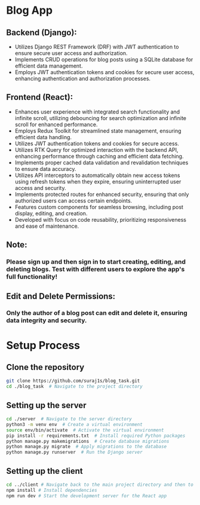 # Blog App

## Backend (Django):

- Utilizes Django REST Framework (DRF) with JWT authentication to ensure secure user access and authorization.
- Implements CRUD operations for blog posts using a SQLite database for efficient data management.
- Employs JWT authentication tokens and cookies for secure user access, enhancing authentication and authorization processes.

## Frontend (React):

- Enhances user experience with integrated search functionality and infinite scroll, utilizing debouncing for search optimization and infinite scroll for enhanced performance.
- Employs Redux Toolkit for streamlined state management, ensuring efficient data handling.
- Utilizes JWT authentication tokens and cookies for secure access.
- Utilizes RTK Query for optimized interaction with the backend API, enhancing performance through caching and efficient data fetching.
- Implements proper cached data validation and revalidation techniques to ensure data accuracy.
- Utilizes API interceptors to automatically obtain new access tokens using refresh tokens when they expire, ensuring uninterrupted user access and security.
- Implements protected routes for enhanced security, ensuring that only authorized users can access certain endpoints.
- Features custom components for seamless browsing, including post display, editing, and creation.
- Developed with focus on code reusability, prioritizing responsiveness and ease of maintenance.

## Note:

### Please sign up and then sign in to start creating, editing, and deleting blogs. Test with different users to explore the app's full functionality!

## Edit and Delete Permissions:

### Only the author of a blog post can edit and delete it, ensuring data integrity and security.

# Setup Process

## Clone the repository

```bash
git clone https://github.com/suraj1s/blog_task.git
cd ./blog_task  # Navigate to the project directory
```

## Setting up the server

```bash
cd ./server  # Navigate to the server directory
python3 -m venv env  # Create a virtual environment
source env/bin/activate  # Activate the virtual environment
pip install -r requirements.txt  # Install required Python packages
python manage.py makemigrations  # Create database migrations
python manage.py migrate  # Apply migrations to the database
python manage.py runserver  # Run the Django server
```

## Setting up the client

```bash
cd ../client # Navigate back to the main project directory and then to the client directory
npm install # Install dependencies
npm run dev # Start the development server for the React app
```
